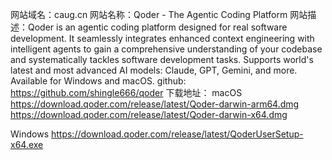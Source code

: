 网站域名：caug.cn
网站名称：Qoder - The Agentic Coding Platform
网站描述：Qoder is an agentic coding platform designed for real software development. It seamlessly integrates enhanced context engineering with intelligent agents to gain a comprehensive understanding of your codebase and systematically tackles software development tasks. Supports world's latest and most advanced AI models: Claude, GPT, Gemini, and more. Available for Windows and macOS.
github: https://github.com/shingle666/qoder
下载地址：
macOS
https://download.qoder.com/release/latest/Qoder-darwin-arm64.dmg
https://download.qoder.com/release/latest/Qoder-darwin-x64.dmg

Windows
https://download.qoder.com/release/latest/QoderUserSetup-x64.exe

